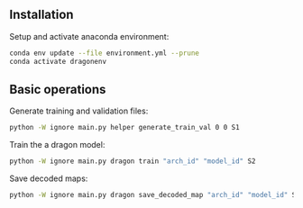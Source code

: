 ## Installation
Setup and activate anaconda environment:
```bash
conda env update --file environment.yml --prune
conda activate dragonenv
```

## Basic operations
Generate training and validation files:
```bash
python -W ignore main.py helper generate_train_val 0 0 S1
```
Train the a dragon model:
```bash
python -W ignore main.py dragon train "arch_id" "model_id" S2
```
Save decoded maps:
```bash
python -W ignore main.py dragon save_decoded_map "arch_id" "model_id" S2
```